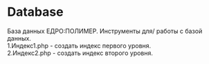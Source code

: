 # Database
База данных ЕДРО:ПОЛИМЕР. Инструменты для/ работы с базой данных.<br/>
1.Индекс1.php - создать индекс первого уровня.<br/>
2.Индекс2.php - создать индекс второго уровня.<br/>
